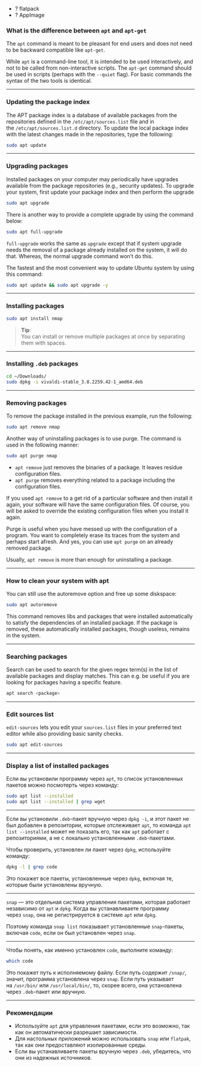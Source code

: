 -  ? flatpack
-  ? AppImage

### What is the difference between `apt` and `apt-get`

The `apt` command is meant to be pleasant for end users and does not need to be backward compatible like `apt-get`.

While `apt` is a command-line tool, it is intended to be used interactively, and not to be called from non-interactive scripts. The `apt-get` command should be used in scripts (perhaps with the `--quiet` flag). For basic commands the syntax of the two tools is identical.
___

### Updating the package index

The APT package index is a database of available packages from the repositories defined in the `/etc/apt/sources.list` file and in the `/etc/apt/sources.list.d` directory. To update the local package index with the latest changes made in the repositories, type the following:

```bash
sudo apt update
```
___

### Upgrading packages

Installed packages on your computer may periodically have upgrades available from the package repositories (e.g., security updates). To upgrade your system, first update your package index and then perform the upgrade

```bash
sudo apt upgrade 
```

There is another way to provide a complete upgrade by using the command below:

```bash
sudo apt full-upgrade
```

`full-upgrade` works the same as `upgrade` except that if system upgrade needs the removal of a package already installed on the system, it will do that. Whereas, the normal upgrade command won’t do this.

The fastest and the most convenient way to update Ubuntu system by using this command:
```bash
sudo apt update && sudo apt upgrade -y
```
___

### Installing packages

```bash
sudo apt install nmap
```

>**Tip**:  
  You can install or remove multiple packages at once by separating them with spaces.
___

### Installing `.deb` packages

```bash
cd ~/Downloads/
sudo dpkg -i vivaldi-stable_3.8.2259.42-1_amd64.deb
```
___

### Removing packages

To remove the package installed in the previous example, run the following:

```bash
sudo apt remove nmap 
```

Another way of uninstalling packages is to use purge. The command is used in the following manner:

```bash
sudo apt purge nmap 
```

- `apt remove` just removes the binaries of a package. It leaves residue configuration files.
- `apt purge` removes everything related to a package including the configuration files.

If you used `apt remove` to a get rid of a particular software and then install it again, your software will have the same configuration files. Of course, you will be asked to override the existing configuration files when you install it again.

Purge is useful when you have messed up with the configuration of a program. You want to completely erase its traces from the system and perhaps start afresh. And yes, you can use `apt purge` on an already removed package.

Usually, `apt remove` is more than enough for uninstalling a package.
___

### How to clean your system with apt

You can still use the autoremove option and free up some diskspace:

```bash
sudo apt autoremove
```

This command removes libs and packages that were installed automatically to satisfy the dependencies of an installed package. If the package is removed, these automatically installed packages, though useless, remains in the system.
___

### Searching packages

Search can be used to search for the given regex term(s) in the list of available packages and display matches. This can e.g. be useful if you are looking for packages having a specific feature.

```bash
apt search <package>
```
___

### Edit sources list

 `edit-sources` lets you edit your `sources.list` files in your preferred text editor while also providing basic sanity checks.

```bash
sudo apt edit-sources
```
___

### Display a list of installed packages

Если вы установили программу через `apt`, то список установленных пакетов можно посмотерть через команду:

```bash
sudo apt list --installed 
sudo apt list --installed | grep wget
```
___
Если вы установили `.deb`-пакет вручную через `dpkg -i`, и этот пакет не был добавлен в репозитории, которые отслеживает `apt`, то команда `apt list --installed` может не показать его, так как `apt` работает с репозиториями, а не с локально установленными `.deb`-пакетами.

Чтобы проверить, установлен ли пакет через `dpkg`, используйте команду:

```bash
dpkg -l | grep code
```

Это покажет все пакеты, установленные через `dpkg`, включая те, которые были установлены вручную.
___
`snap` — это отдельная система управления пакетами, которая работает независимо от `apt` и `dpkg`. Когда вы устанавливаете программу через `snap`, она не регистрируется в системе `apt` или `dpkg`.

Поэтому команда `snap list` показывает установленные `snap`-пакеты, включая `code`, если он был установлен через `snap`.
___
Чтобы понять, как именно установлен `code`, выполните команду:

```bash
which code
```

Это покажет путь к исполняемому файлу. Если путь содержит `/snap/`, значит, программа установлена через `snap`. Если путь указывает на `/usr/bin/` или `/usr/local/bin/`, то, скорее всего, она установлена через `.deb`-пакет или вручную.
___
### Рекомендации

- Используйте `apt` для управления пакетами, если это возможно, так как он автоматически разрешает зависимости.
- Для настольных приложений можно использовать `snap` или `flatpak`, так как они предоставляют изолированные среды.
- Если вы устанавливаете пакеты вручную через `.deb`, убедитесь, что они из надежных источников.